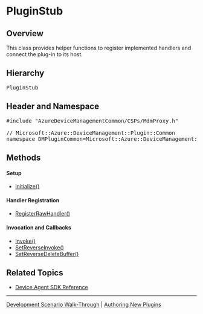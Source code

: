 # PluginStub

## Overview

This class provides helper functions to register implemented handlers and connect the plug-in to its host.

## Hierarchy

<pre>
PluginStub
</pre>

## Header and Namespace

<pre>
#include "AzureDeviceManagementCommon/CSPs/MdmProxy.h"

// Microsoft::Azure::DeviceManagement::Plugin::Common
namespace DMPluginCommon=Microsoft::Azure::DeviceManagement::Plugin::Common
</pre>

## Methods

#### Setup

- [Initialize()](plugin-stub-initialize.md)

#### Handler Registration

- [RegisterRawHandler()](plugin-stub-registerrawhandler.md)

#### Invocation and Callbacks

- [Invoke()](plugin-stub-invoke.md)
- [SetReverseInvoke()](plugin-stub-setreverseinvoke.md)
- [SetReverseDeleteBuffer()](plugin-stub-setreversedeletebuffer.md)

## Related Topics

- [Device Agent SDK Reference](../reference-sdk.md)

----

[Development Scenario Walk-Through](../../../development-scenario.md) | [Authoring New Plugins](../../developer-plugin-creation.md)


